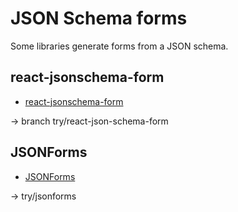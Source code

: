 # JSON Schema forms

Some libraries generate forms from a JSON schema.

## react-jsonschema-form

- [react-jsonschema-form](https://react-jsonschema-form.readthedocs.io/en/latest/)

→ branch try/react-json-schema-form

## JSONForms

- [JSONForms](https://jsonforms.io/)

→ try/jsonforms
